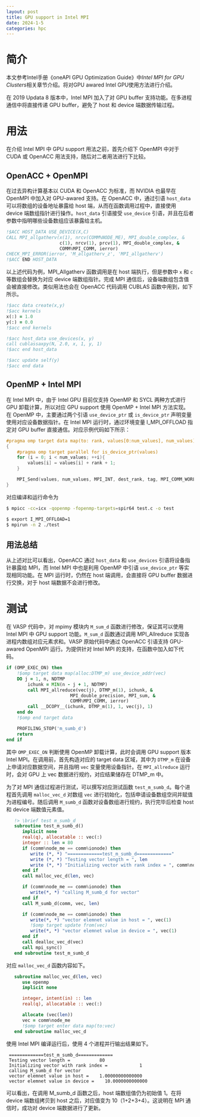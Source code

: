 ```yaml
---
layout: post
title: GPU support in Intel MPI
date: 2024-1-5
categories: hpc
---
```


# 简介

本文参考Intel手册《oneAPI GPU Optimization Guide》中*Intel MPI for GPU Clusters*相关章节介绍。将对GPU awared Intel GPU使用方法进行介绍。

在 2019 Updata 8 版本中，Intel MPI 加入了对 GPU buffer 支持功能。在多进程通信中将直接传递 GPU buffer，避免了 host 和 device 端数据传输过程。

# 用法

在介绍 Intel MPI 中 GPU support 用法之前，首先介绍下 OpenMPI 中对于 CUDA 或 OpenACC 用法支持，随后对二者用法进行下比较。

## OpenACC + OpenMPI

在过去异构计算基本以 CUDA 和 OpenACC 为标准，而 NVIDIA 也最早在 OpenMPI 中加入对 GPU-awared 支持。在 OpenACC 中，通过引语 `host_data` 可以将数组的设备地址暴露给 host 端，从而在函数调用过程中，直接使用 device 端数组指针进行操作。`host_data` 引语接受 `use_device` 引语，并且在后者参数中指明哪些设备数组应该暴露给主机。

```fortran
!$ACC HOST_DATA USE_DEVICE(X,C)
CALL MPI_allgatherv(x(1), nrcv(COMM%NODE_ME), MPI_double_complex, &
                    c(1), nrcv(1), prcv(1), MPI_double_complex, &
                    COMM%MPI_COMM, ierror)
CHECK_MPI_ERROR(ierror, 'M_allgatherv_z', 'MPI_allgatherv')
!$ACC END HOST_DATA
```

以上述代码为例，MPI_Allgatherv 函数调用是在 host 端执行，但是参数中 `x` 和 `c` 等数组会替换为对应 device 端数组指针。完成 MPI 通信后，设备端数组包含值会被直接修改。类似用法也会在 OpenACC 代码调用 CUBLAS 函数中用到，如下所示。

```fortran
!$acc data create(x,y)
!$acc kernels
x(:) = 1.0
y(:) = 0.0
!$acc end kernels

!$acc host_data use_devices(x, y)
call cublassaxpy(N, 2.0, x, 1, y, 1)
!$acc end host_data

!$acc update self(y)
!$acc end data
```

## OpenMP + Intel MPI

在 Intel MPI 中，由于 Intel GPU 目前仅支持 OpenMP 和 SYCL 两种方式进行 GPU 卸载计算，所以对应 GPU support 使用 OpenMP + Intel MPI 方法实现。在 OpenMP 中，主要通过两个引语 `use_device_ptr` 或 `is_device_ptr` 声明变量使用对应设备数据指针。在 Intel MPI 运行时，通过环境变量 I_MPI_OFFLOAD 指定对 GPU buffer 直接通信。对应示例代码如下所示：

```c
#pragma omp target data map(to: rank, values[0:num_values], num_values) use_device_ptr(values)
{
    #pragma omp target parallel for is_device_ptr(values)
    for (i = 0; i < num_values; ++i){
        values[i] = values[i] + rank + 1;
    }

    MPI_Send(values, num_values, MPI_INT, dest_rank, tag, MPI_COMM_WORLD);
}
```

对应编译和运行命令为

```bash
$ mpicc -cc=icx -qopenmp -fopenmp-targets=spir64 test.c -o test

$ export I_MPI_OFFLOAD=1
$ mpirun -n 2 ./test
```

## 用法总结

从上述对比可以看出，OpenACC 通过 `host_data` 和 `use_devices` 引语将设备指针暴露给 MPI，而 Intel MPI 中也是利用 OpenMP 中引语 `use_device_ptr` 等实现相同功能。在 MPI 运行时，仍然在 host 端调用，会直接将 GPU buffer 数据进行交换，对于 host 端数据不会进行修改。

# 测试

在 VASP 代码中，对 mpimy 模块内 `M_sum_d` 函数进行修改，保证其可以使用 Intel MPI 中 GPU support 功能。`M_sum_d` 函数通过调用 MPI_Allreduce 实现各进程内数组对应元素求和。VASP 原始代码中通过 OpenACC 引语支持 GPU-awared OpenMPI 运行。为提供针对 Intel MPI 的支持，在函数中加入如下代码。

```fortran
if (OMP_EXEC_ON) then
    !$omp target data map(alloc:DTMP_m) use_device_addr(vec)
    DO j = 1, n, NDTMP
        ichunk = MIN(n - j + 1, NDTMP)
        call MPI_allreduce(vec(j), DTMP_m(1), ichunk, &
                        MPI_double_precision, MPI_sum, &
                        COMM%MPI_COMM, ierror)
        call __DCOPY__(ichunk, DTMP_m(1), 1, vec(j), 1)
    end do
    !$omp end target data

    PROFILING_STOP('m_sumb_d')
    return
end if
```

其中 `OMP_EXEC_ON` 判断使用 OpenMP 卸载计算，此时会调用 GPU support 版本 Intel MPI。在调用前，首先构造对应的 target data 区域，其中为 `DTMP_m` 在设备上申请对应数据空间，并且指明 `vec` 变量使用设备指针。在 `MPI_allreduce` 运行时，会对 GPU 上 vec 数据进行规约，对应结果储存在 DTMP_m 中。

为了对 MPI 通信过程进行测试，可以撰写对应测试函数 `test_m_sumb_d`。每个进程首先调用 `malloc_vec_d` 对数组 `vec` 进行初始化，包括申请设备数组空间并赋值为进程编号。随后调用 `M_sumb_d` 函数对设备数组进行规约，执行完毕后检查 host 和 device 端数值元素值。

```fortran
   !> \brief test m_sumb_d
   subroutine test_m_sumb_d()
      implicit none
      real(q), allocatable :: vec(:)
      integer :: len = 80
      if (comm%node_me == comm%ionode) then
         write (*, *) "=============test_m_sumb_d============="
         write (*, *) "Testing vector length = ", len
         write (*, *) "Initializing vector with rank index = ", comm%node_me
      end if
      call malloc_vec_d(len, vec)

      if (comm%node_me == comm%ionode) then
         write(*, *) "calling M_sumb_d for vector"
      end if
      call M_sumb_d(comm, vec, len)

      if (comm%node_me == comm%ionode) then
         write(*, *) "vector elemnet value in host = ", vec(1)
         !$omp target update from(vec)
         write(*, *) "vector elemnet value in device = ", vec(1)
      end if
      call dealloc_vec_d(vec)
      call mpi_sync()
   end subroutine test_m_sumb_d
```

对应 `malloc_vec_d` 函数内容如下。

```fortran
   subroutine malloc_vec_d(len, vec)
      use openmp
      implicit none

      integer, intent(in) :: len
      real(q), allocatable :: vec(:)

      allocate (vec(len))
      vec = comm%node_me
      !$omp target enter data map(to:vec)
   end subroutine malloc_vec_d
```

使用 Intel MPI 编译运行后，使用 4 个进程并行输出结果如下。

```
 =============test_m_sumb_d=============
 Testing vector length =           80
 Initializing vector with rank index =            1
 calling M_sumb_d for vector
 vector elemnet value in host =    1.00000000000000     
 vector elemnet value in device =    10.0000000000000     
```

可以看出，在调用 M_sumb_d 函数之后，host 端数组值仍为初始值 1。在将 device 端数组拷贝到 host 之后，对应值变为 10（1+2+3+4）。这说明在 MPI 通信时，成功对 device 端数据进行了更新。
